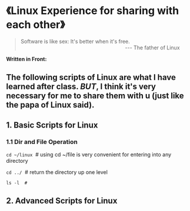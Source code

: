 # 《Linux Experience for sharing with each other》

> Software is like sex: It's better when it's free.<br>
&nbsp;&nbsp;&nbsp;&nbsp;&nbsp;&nbsp;&nbsp;&nbsp;&nbsp;&nbsp;&nbsp;&nbsp;&nbsp;&nbsp;&nbsp;&nbsp;&nbsp;&nbsp;&nbsp;&nbsp;&nbsp;&nbsp;&nbsp;&nbsp;&nbsp;&nbsp;&nbsp;&nbsp;&nbsp;&nbsp;&nbsp;&nbsp;&nbsp;&nbsp;&nbsp;&nbsp;&nbsp;&nbsp;&nbsp;&nbsp;&nbsp;&nbsp;&nbsp;&nbsp;&nbsp;&nbsp;&nbsp;&nbsp;&nbsp;&nbsp;&nbsp;&nbsp;&nbsp;&nbsp;&nbsp;&nbsp;&nbsp;&nbsp;&nbsp;&nbsp;&nbsp;&nbsp;&nbsp;&nbsp;&nbsp;&nbsp;&nbsp;&nbsp;&nbsp;&nbsp;&nbsp;&nbsp;--- The father of Linux

**Written in Front:**

The following scripts of Linux are what I have learned after class. ***BUT***, I think it's very necessary for me to share them with u (just like the papa of Linux said). 
---

## 1. Basic Scripts for Linux
### 1.1 Dir and File Operation
`cd ~/linux`&nbsp;&nbsp;#  using cd ~/file is very convenient for entering into any directory

`cd ../`&nbsp;&nbsp;#  return the directory up one level

```
ls -l  # 
```

## 2. Advanced Scripts for Linux


